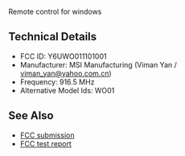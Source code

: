 Remote control for windows

## Technical Details

- FCC ID: Y6UWO011101001
- Manufacturer: MSI Manufacturing (Viman Yan / viman_yan@yahoo.com.cn)
- Frequency: 916.5 MHz
- Alternative Model Ids: WO01

## See Also

* [FCC submission](https://fccid.io/Y6UWO011101001)
* [FCC test report](https://fccid.io/Y6UWO011101001/Test-Report/Test-Report-1405972.pdf)
